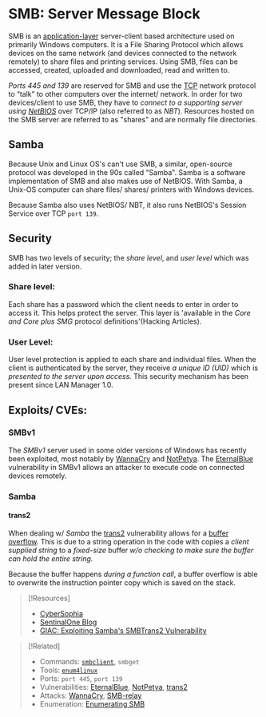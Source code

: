 
# SMB: Server Message Block
SMB is an [application-layer](/networking/OSI/application-layer.md) server-client based architecture used on primarily Windows computers. It is a File Sharing Protocol which allows devices on the same network (and devices connected to the network remotely) to share files and printing services. Using SMB, files can be accessed, created, uploaded and downloaded, read and written to.

*Ports 445 and 139* are reserved for SMB and use the [TCP](/networking/protocols/TCP.md) network protocol to “talk” to other computers over the internet/ network. In order for two devices/client to use SMB, they have to *connect to a supporting server using [NetBIOS](/networking/protocols/NetBIOS.md)* over TCP/IP (also referred to as *NBT*). Resources hosted on the SMB server are referred to as "shares" and are normally file directories.
## Samba
Because Unix and Linux OS's can't use SMB, a similar, open-source protocol was developed in the 90s called "Samba". Samba is a software implementation of SMB and also makes use of NetBIOS. With Samba, a Unix-OS computer can share files/ shares/ printers with Windows devices.

Because Samba also uses NetBIOS/ NBT, it also runs NetBIOS's Session Service over TCP `port 139`.
## Security
SMB has two levels of security; the *share level*, and *user level* which was added in later version.
### Share level:
Each share has a password which the client needs to enter in order to access it. This helps protect the server. This layer is 'available in the *Core and Core plus SMG* protocol definitions'(Hacking Articles).
### User Level:
User level protection is applied to each share and individual files. When the client is authenticated by the server, they receive *a unique ID (UID)* which is *presented to the server upon access.* This security mechanism has been present since LAN Manager 1.0.
## Exploits/ CVEs:
### SMBv1
The *SMBv1* server used in some older versions of Windows has recently been exploited, most notably by [WannaCry](/cybersecurity/attacks/wannacry.md) and [NotPetya](/cybersecurity/attacks/notpetya.md). The [EternalBlue](/cybersecurity/vulnerabilities/eternalblue.md) vulnerability in SMBv1 allows an attacker to execute code on connected devices remotely.
### Samba
#### trans2
When dealing w/ *Samba* the [trans2](/cybersecurity/vulnerabilities/trans2.md) vulnerability allows for a [buffer overflow](/cybersecurity/TTPs/exploitation/binary-exploitation/buffer-overflow.md). This is due to a string operation in the code with copies a *client supplied string* to a *fixed-size* buffer *w/o checking to make sure the buffer can hold the entire string.*

Because the buffer happens *during a function call*, a buffer overflow is able to overwrite the instruction pointer copy which is saved on the stack.

> [!Resources]
> - [CyberSophia](https://cybersophia.net/articles/what-is/what-is-smb-protocol-and-why-is-it-a-security-concern/)
> - [SentinalOne Blog](https://www.sentinelone.com/blog/eternalblue-nsa-developed-exploit-just-wont-die/)
> - [GIAC: Exploiting Samba's SMBTrans2 Vulnerability](https://www.giac.org/paper/gcih/484/exploiting-sambas-smbtrans2-vulnerability/105385)

> [!Related]
> - Commands: [`smbclient`](/CLI-tools/linux/smbclient.md), `smbget`
> - Tools: [`enum4linux`](/cybersecurity/tools/scanning-enumeration/enum4linux.md)
> - Ports: `port 445`, `port 139`
> - Vulnerabilities: [EternalBlue](/cybersecurity/vulnerabilities/eternalblue.md), [NotPetya](/cybersecurity/attacks/notpetya.md), [trans2](/cybersecurity/vulnerabilities/trans2.md)
> - Attacks: [WannaCry](/cybersecurity/attacks/wannacry.md), [SMB-relay](/PNPT/PEH/active-directory/initial-vectors/SMB-relay.md)
> - Enumeration: [Enumerating SMB](/PNPT/PEH/scanning-enumeration/enumerating-SMB.md)
